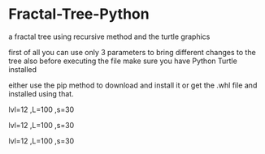 # Fractal-Tree-Python
a fractal tree using recursive method and the turtle graphics

first of all you can use only 3 parameters to bring different changes to the tree
also before executing the file make sure you have Python Turtle installed

either use the pip method to download and install it or get the .whl file and installed using that.


lvl=12 ,L=100 ,s=30

lvl=12 ,L=100 ,s=30

lvl=12 ,L=100 ,s=30
